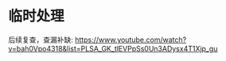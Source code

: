 # 临时处理
后续复查，查漏补缺: https://www.youtube.com/watch?v=bah0Vpo4318&list=PLSA_GK_tlEVPpSs0Un3ADysx4T1Xjp_gu  

